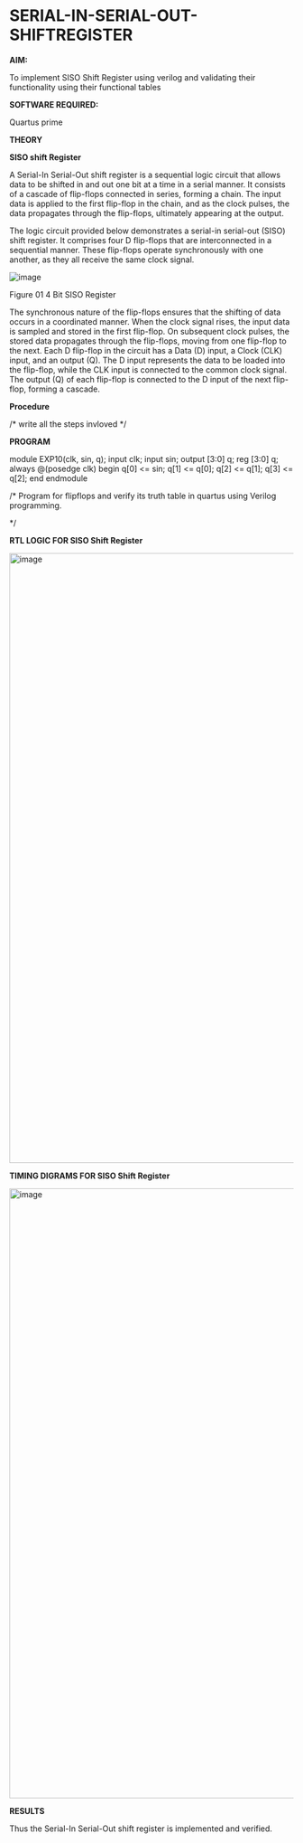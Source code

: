 # SERIAL-IN-SERIAL-OUT-SHIFTREGISTER

**AIM:**

To implement  SISO Shift Register using verilog and validating their functionality using their functional tables

**SOFTWARE REQUIRED:**

Quartus prime

**THEORY**

**SISO shift Register**

A Serial-In Serial-Out shift register is a sequential logic circuit that allows data to be shifted in and out one bit at a time in a serial manner. It consists of a cascade of flip-flops connected in series, forming a chain. The input data is applied to the first flip-flop in the chain, and as the clock pulses, the data propagates through the flip-flops, ultimately appearing at the output.

The logic circuit provided below demonstrates a serial-in serial-out (SISO) shift register. It comprises four D flip-flops that are interconnected in a sequential manner. These flip-flops operate synchronously with one another, as they all receive the same clock signal.

![image](https://github.com/naavaneetha/SERIAL-IN-SERIAL-OUT-SHIFTREGISTER/assets/154305477/e81c4072-37f9-46c6-8145-566764b74c3a)

Figure 01 4 Bit SISO Register

The synchronous nature of the flip-flops ensures that the shifting of data occurs in a coordinated manner. When the clock signal rises, the input data is sampled and stored in the first flip-flop. On subsequent clock pulses, the stored data propagates through the flip-flops, moving from one flip-flop to the next.
Each D flip-flop in the circuit has a Data (D) input, a Clock (CLK) input, and an output (Q). The D input represents the data to be loaded into the flip-flop, while the CLK input is connected to the common clock signal. The output (Q) of each flip-flop is connected to the D input of the next flip-flop, forming a cascade.

**Procedure**

/* write all the steps invloved */

**PROGRAM**

module EXP10(clk, sin, q); input clk; input sin; output [3:0] q; reg [3:0] q; always @(posedge clk) begin q[0] <= sin; q[1] <= q[0]; q[2] <= q[1]; q[3] <= q[2]; end endmodule


/* Program for flipflops and verify its truth table in quartus using Verilog programming.




*/

**RTL LOGIC FOR SISO Shift Register**

<img width="1919" height="1079" alt="image" src="https://github.com/user-attachments/assets/a78f8a48-fd4e-4454-a39c-4b1a4e2dc848" />


**TIMING DIGRAMS FOR SISO Shift Register**

<img width="1919" height="1079" alt="image" src="https://github.com/user-attachments/assets/b059cdcf-8bf1-4fc8-a485-5e4ea1909906" />


**RESULTS**

Thus the Serial-In Serial-Out shift register is implemented and verified.

